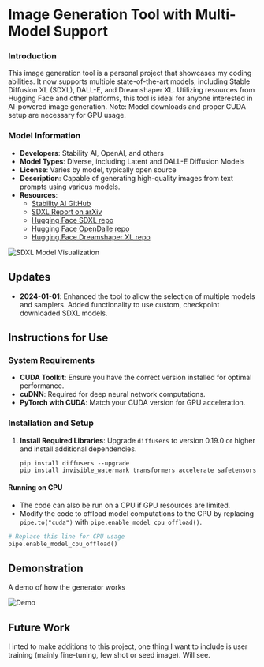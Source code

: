 # Image Generation Tool with Multi-Model Support

### Introduction
This image generation tool is a personal project that showcases my coding abilities. It now supports multiple state-of-the-art models, including Stable Diffusion XL (SDXL), DALL-E, and Dreamshaper XL. Utilizing resources from Hugging Face and other platforms, this tool is ideal for anyone interested in AI-powered image generation. Note: Model downloads and proper CUDA setup are necessary for GPU usage.

### Model Information
- **Developers**: Stability AI, OpenAI, and others
- **Model Types**: Diverse, including Latent and DALL-E Diffusion Models
- **License**: Varies by model, typically open source
- **Description**: Capable of generating high-quality images from text prompts using various models.
- **Resources**: 
  - [Stability AI GitHub](https://github.com/Stability-AI/generative-models)
  - [SDXL Report on arXiv](https://arxiv.org/abs/2307.01952)
  - [Hugging Face SDXL repo](https://huggingface.co/stabilityai/stable-diffusion-xl-base-1.0)
  - [Hugging Face OpenDalle repo](https://huggingface.co/dataautogpt3/OpenDalleV1.1)
  - [Hugging Face Dreamshaper XL repo](https://huggingface.co/Lykon/dreamshaper-xl-turbo)

![SDXL Model Visualization](https://huggingface.co/stabilityai/stable-diffusion-xl-base-1.0/resolve/main/pipeline.png)

## Updates
- **2024-01-01**: Enhanced the tool to allow the selection of multiple models and samplers. Added functionality to use custom, checkpoint downloaded SDXL models.

## Instructions for Use
### System Requirements
- **CUDA Toolkit**: Ensure you have the correct version installed for optimal performance.
- **cuDNN**: Required for deep neural network computations.
- **PyTorch with CUDA**: Match your CUDA version for GPU acceleration.

### Installation and Setup
1. **Install Required Libraries**: Upgrade `diffusers` to version 0.19.0 or higher and install additional dependencies.
   ```shell
   pip install diffusers --upgrade
   pip install invisible_watermark transformers accelerate safetensors

#### Running on CPU
- The code can also be run on a CPU if GPU resources are limited.
- Modify the code to offload model computations to the CPU by replacing `pipe.to("cuda")` with `pipe.enable_model_cpu_offload()`.

```python
# Replace this line for CPU usage
pipe.enable_model_cpu_offload()
```

## Demonstration
A demo of how the generator works

![Demo](https://i.imgur.com/89Yapc9.gif)

## Future Work
I inted to make additions to this project, one thing I want to include is user training (mainly fine-tuning, few shot or seed image). Will see. 
